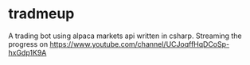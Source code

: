 # tradmeup
A trading bot using alpaca markets api written in csharp.  Streaming the progress on https://www.youtube.com/channel/UCJoqffHqDCoSp-hxGdp1K9A
